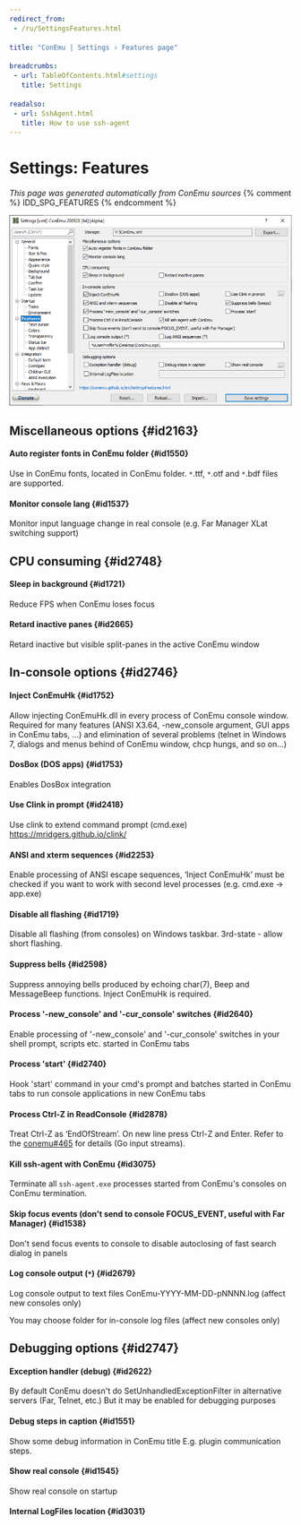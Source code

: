 ```yaml
---
redirect_from:
 - /ru/SettingsFeatures.html

title: "ConEmu | Settings › Features page"

breadcrumbs:
 - url: TableOfContents.html#settings
   title: Settings

readalso:
 - url: SshAgent.html
   title: How to use ssh-agent
---
```


# Settings: Features

*This page was generated automatically from ConEmu sources*
{% comment %} IDD_SPG_FEATURES {% endcomment %}

![ConEmu Settings: Features](/img/Settings-Features.png)



## Miscellaneous options  {#id2163}

#### Auto register fonts in ConEmu folder  {#id1550}
Use in ConEmu fonts, located in ConEmu folder. `*`.ttf, `*`.otf and `*`.bdf files are supported.

#### Monitor console lang  {#id1537}
Monitor input language change in real console (e.g. Far Manager XLat switching support)



## CPU consuming  {#id2748}

#### Sleep in background  {#id1721}
Reduce FPS when ConEmu loses focus

#### Retard inactive panes  {#id2665}
Retard inactive but visible split-panes in the active ConEmu window



## In-console options  {#id2746}

#### Inject ConEmuHk  {#id1752}
Allow injecting ConEmuHk.dll in every process of ConEmu console window. Required for many features (ANSI X3.64, -new_console argument, GUI apps in ConEmu tabs, ...) and elimination of several problems (telnet in Windows 7, dialogs and menus behind of ConEmu window, chcp hungs, and so on...)

#### DosBox (DOS apps)  {#id1753}
Enables DosBox integration

#### Use Clink in prompt  {#id2418}
Use clink to extend command prompt (cmd.exe) https://mridgers.github.io/clink/

#### ANSI and xterm sequences  {#id2253}
Enable processing of ANSI escape sequences, ‘Inject ConEmuHk’ must be checked if you want to work with second level processes (e.g. cmd.exe -> app.exe)

#### Disable all flashing  {#id1719}
Disable all flashing (from consoles) on Windows taskbar. 3rd-state - allow short flashing.

#### Suppress bells  {#id2598}
Suppress annoying bells produced by echoing char(7), Beep and MessageBeep functions. Inject ConEmuHk is required.

#### Process '-new_console' and '-cur_console' switches  {#id2640}
Enable processing of '-new_console' and '-cur_console' switches in your shell prompt, scripts etc. started in ConEmu tabs

#### Process 'start'  {#id2740}
Hook 'start' command in your cmd's prompt and batches started in ConEmu tabs to run console applications in new ConEmu tabs

#### Process Ctrl-Z in ReadConsole  {#id2878}
Treat Ctrl-Z as ‘EndOfStream’. On new line press Ctrl-Z and Enter. Refer to the [conemu#465](https://github.com/Maximus5/ConEmu/issues/465) for details (Go input streams).

#### Kill ssh-agent with ConEmu  {#id3075}
Terminate all `ssh-agent.exe` processes started from ConEmu's consoles on ConEmu termination.

#### Skip focus events (don't send to console FOCUS_EVENT, useful with Far Manager)  {#id1538}
Don't send focus events to console to disable autoclosing of fast search dialog in panels

#### Log console output (`*`)  {#id2679}
Log console output to text files ConEmu-YYYY-MM-DD-pNNNN.log (affect new consoles only)

You may choose folder for in-console log files (affect new consoles only)



## Debugging options  {#id2747}

#### Exception handler (debug)  {#id2622}
By default ConEmu doesn't do SetUnhandledExceptionFilter in alternative servers (Far, Telnet, etc.) But it may be enabled for debugging purposes

#### Debug steps in caption  {#id1551}
Show some debug information in ConEmu title E.g. plugin communication steps.

#### Show real console  {#id1545}
Show real console on startup

#### Internal LogFiles location  {#id3031}






